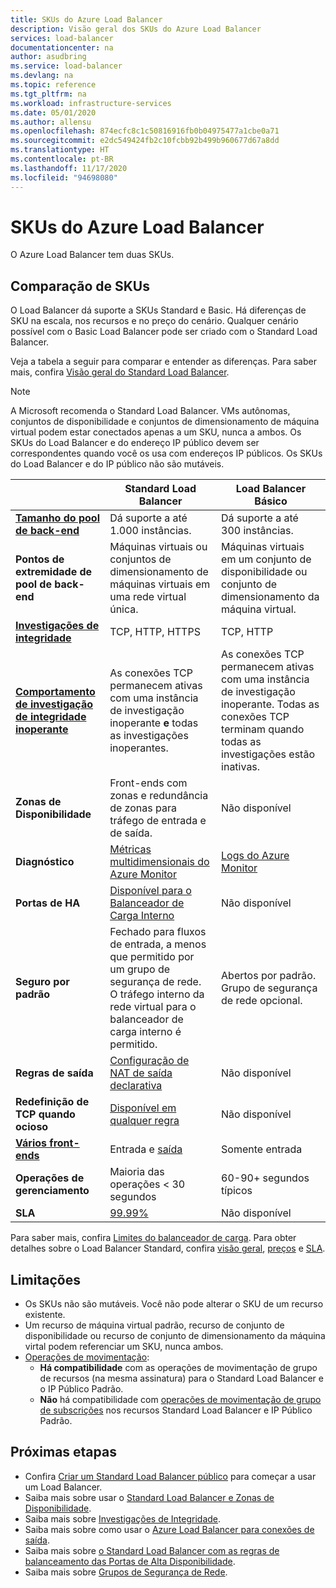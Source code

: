 ```yaml
---
title: SKUs do Azure Load Balancer
description: Visão geral dos SKUs do Azure Load Balancer
services: load-balancer
documentationcenter: na
author: asudbring
ms.service: load-balancer
ms.devlang: na
ms.topic: reference
ms.tgt_pltfrm: na
ms.workload: infrastructure-services
ms.date: 05/01/2020
ms.author: allensu
ms.openlocfilehash: 874ecfc8c1c50816916fb0b04975477a1cbe0a71
ms.sourcegitcommit: e2dc549424fb2c10fcbb92b499b960677d67a8dd
ms.translationtype: HT
ms.contentlocale: pt-BR
ms.lasthandoff: 11/17/2020
ms.locfileid: "94698080"
---
```

# <a name="azure-load-balancer-skus"></a>SKUs do Azure Load Balancer

O Azure Load Balancer tem duas SKUs.

## <a name="sku-comparison"></a><a name="skus"></a> Comparação de SKUs

O Load Balancer dá suporte a SKUs Standard e Basic. Há diferenças de SKU na escala, nos recursos e no preço do cenário. Qualquer cenário possível com o Basic Load Balancer pode ser criado com o Standard Load Balancer.

Veja a tabela a seguir para comparar e entender as diferenças. Para saber mais, confira [Visão geral do Standard Load Balancer](./load-balancer-overview.md).

>[!NOTE]
> A Microsoft recomenda o Standard Load Balancer.
VMs autônomas, conjuntos de disponibilidade e conjuntos de dimensionamento de máquina virtual podem estar conectados apenas a um SKU, nunca a ambos. Os SKUs do Load Balancer e do endereço IP público devem ser correspondentes quando você os usa com endereços IP públicos. Os SKUs do Load Balancer e do IP público não são mutáveis.

| | Standard Load Balancer | Load Balancer Básico |
| --- | --- | --- |
| **[Tamanho do pool de back-end](../azure-resource-manager/management/azure-subscription-service-limits.md#load-balancer)** | Dá suporte a até 1.000 instâncias. | Dá suporte a até 300 instâncias. |
| **Pontos de extremidade de pool de back-end** | Máquinas virtuais ou conjuntos de dimensionamento de máquinas virtuais em uma rede virtual única. | Máquinas virtuais em um conjunto de disponibilidade ou conjunto de dimensionamento da máquina virtual. |
| **[Investigações de integridade](./load-balancer-custom-probe-overview.md#types)** | TCP, HTTP, HTTPS | TCP, HTTP |
| **[Comportamento de investigação de integridade inoperante](./load-balancer-custom-probe-overview.md#probedown)** | As conexões TCP permanecem ativas com uma instância de investigação inoperante __e__ todas as investigações inoperantes. | As conexões TCP permanecem ativas com uma instância de investigação inoperante. Todas as conexões TCP terminam quando todas as investigações estão inativas. |
| **Zonas de Disponibilidade** | Front-ends com zonas e redundância de zonas para tráfego de entrada e de saída. | Não disponível |
| **Diagnóstico** | [Métricas multidimensionais do Azure Monitor](./load-balancer-standard-diagnostics.md) | [Logs do Azure Monitor](./load-balancer-monitor-log.md) |
| **Portas de HA** | [Disponível para o Balanceador de Carga Interno](./load-balancer-ha-ports-overview.md) | Não disponível |
| **Seguro por padrão** | Fechado para fluxos de entrada, a menos que permitido por um grupo de segurança de rede. O tráfego interno da rede virtual para o balanceador de carga interno é permitido. | Abertos por padrão. Grupo de segurança de rede opcional. |
| **Regras de saída** | [Configuração de NAT de saída declarativa](./load-balancer-outbound-connections.md#outboundrules) | Não disponível |
| **Redefinição de TCP quando ocioso** | [Disponível em qualquer regra](./load-balancer-tcp-reset.md) | Não disponível |
| **[Vários front-ends](./load-balancer-multivip-overview.md)** | Entrada e [saída](./load-balancer-outbound-connections.md) | Somente entrada |
| **Operações de gerenciamento** | Maioria das operações < 30 segundos | 60-90+ segundos típicos |
| **SLA** | [99.99%](https://azure.microsoft.com/support/legal/sla/load-balancer/v1_0/) | Não disponível | 

Para saber mais, confira [Limites do balanceador de carga](../azure-resource-manager/management/azure-subscription-service-limits.md#load-balancer). Para obter detalhes sobre o Load Balancer Standard, confira [visão geral](./load-balancer-overview.md), [preços](https://aka.ms/lbpricing) e [SLA](https://aka.ms/lbsla).

## <a name="limitations"></a>Limitações

- Os SKUs não são mutáveis. Você não pode alterar o SKU de um recurso existente.
- Um recurso de máquina virtual padrão, recurso de conjunto de disponibilidade ou recurso de conjunto de dimensionamento da máquina virtal podem referenciar um SKU, nunca ambos.
- [Operações de movimentação](../azure-resource-manager/management/move-resource-group-and-subscription.md):
  - **Há compatibilidade** com as operações de movimentação de grupo de recursos (na mesma assinatura) para o Standard Load Balancer e o IP Público Padrão. 
  - **Não** há compatibilidade com [operações de movimentação de grupo de subscrições](../azure-resource-manager/management/move-support-resources.md) nos recursos Standard Load Balancer e IP Público Padrão.

## <a name="next-steps"></a>Próximas etapas

- Confira [Criar um Standard Load Balancer público](quickstart-load-balancer-standard-public-portal.md) para começar a usar um Load Balancer.
- Saiba mais sobre usar o [Standard Load Balancer e Zonas de Disponibilidade](load-balancer-standard-availability-zones.md).
- Saiba mais sobre [Investigações de Integridade](load-balancer-custom-probe-overview.md).
- Saiba mais sobre como usar o [Azure Load Balancer para conexões de saída](load-balancer-outbound-connections.md).
- Saiba mais sobre [o Standard Load Balancer com as regras de balanceamento das Portas de Alta Disponibilidade](load-balancer-ha-ports-overview.md).
- Saiba mais sobre [Grupos de Segurança de Rede](../virtual-network/network-security-groups-overview.md).